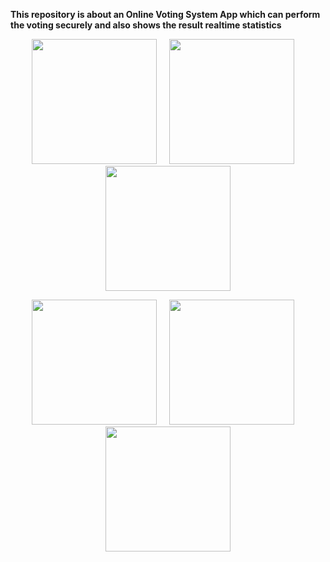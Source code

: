 **This repository is about an Online Voting System App which can perform the voting securely and also shows the result realtime statistics**

<p align="center">
  <img src="https://github.com/user-attachments/assets/4c1690d5-6d4c-4b93-9d21-198e0b656f48" width="200"/> &nbsp;&nbsp;&nbsp;
  <img src="https://github.com/user-attachments/assets/0291656a-cbab-4fbc-9609-c2a149035cfb" width="200"/> &nbsp;&nbsp;&nbsp;
  <img src="https://github.com/user-attachments/assets/7baf6fde-72fa-4b15-82cb-f5104b1d9918" width="200"/>
</p>

<p align="center">
  <img src="https://github.com/user-attachments/assets/8186e3be-4e72-4e9e-abc2-f682dcc2013c" width="200"/> &nbsp;&nbsp;&nbsp;
  <img src="https://github.com/user-attachments/assets/3209a03f-42f4-47c4-b5fc-09b7e248b81d" width="200"/> &nbsp;&nbsp;&nbsp;
  <img src="https://github.com/user-attachments/assets/ce14b2ff-72ed-4d4f-b70f-3cb2ce44142b" width="200"/>
</p>

